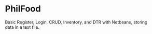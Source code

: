 # PhilFood
Basic Register, Login, CRUD, Inventory, and DTR with Netbeans, storing data in a text file.
